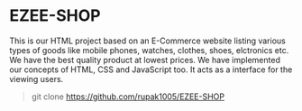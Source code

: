 # EZEE-SHOP

This is our HTML project based on an E-Commerce website listing various types of goods like mobile phones, watches, clothes, shoes, elctronics etc. We have the best quality product at lowest prices. We have implemented our concepts of HTML, CSS and JavaScript too. It acts as a interface for the viewing users.

>git clone https://github.com/rupak1005/EZEE-SHOP
